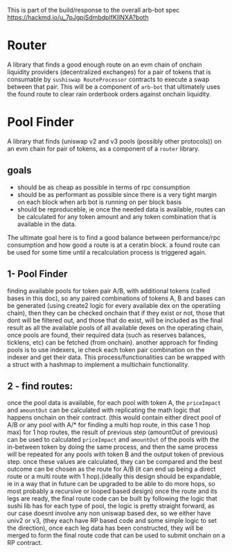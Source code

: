 This is part of the build/response to the overall arb-bot spec
https://hackmd.io/u_7pJgpjSdmbdpIfKlINXA?both


# Router
A library that finds a good enough route on an evm chain of onchain liquidity providers (decentralized exchanges) for a pair of tokens that is consumable by `sushiswap RouteProcessor` contracts to execute a swap between that pair.
This will be a component of `arb-bot` that ultimately uses the found route to clear rain orderbook orders against onchain liquidity.

# Pool Finder
A library that finds (uniswap v2 and v3 pools (possibly other protocols)) on an evm chain for pair of tokens, as a component of a `router` library.

## goals
- should be as cheap as possible in terms of rpc consumption
- should be as performant as possible since there is a very tight margin on each block when arb bot is running on per block basis
- should be reproduceble, ie once the needed data is available, routes can be calculated for any token amount and any token combination that is available in the data.


The ultimate goal here is to find a good balance between performance/rpc consumption and how good a route is at a ceratin block. a found route can be used for some time until a recalculation process is triggered again.


## 1- Pool Finder
finding available pools for token pair A/B, with additional tokens (called bases in this doc), so any paired combinations of tokens A, B and bases can be generated (using create2 logic for every available dex on the operatiing chain), then they can be checked onchain that if they exist or not, those that dont will be filtered out, and those that do exist, will be included as the final result as all the available pools of all available dexes on the operating chain, once pools are found, their required data (such as reserves balances, ticklens, etc) can be fetched (from onchain).
another approach for finding pools is to use indexers, ie check each token pair combination on the indexer and get their data.
This process/functionalities can be wrapped with a struct with a hashmap to implement a multichain functionality.

## 2 - find routes:
once the pool data is available, for each pool with token A, the `priceImpact` and `amountOut` can be calculated with replicating the math logic that happens onchain on their contract. (this would contain either direct pool of A/B or any pool with A/* for finding a multi hop route, in this case 1 hop max)
for 1 hop routes, the result of previous step (amountOut of previous) can be used to calculated `priceImpact` and `amountOut` of the pools with the in-between token by doing the same process, and then the same process will be repeated for any pools with token B and the output token of previous step.
once these values are calculated, they can be compared and the best outcome can be chosen as the route for A/B (it can end up being a direct route or a multi route with 1 hop).(ideally this design should be expandable, ie in a way that in future can be upgraded to be able to do more hops, so most probably a recursive or looped based design)
once the route and its legs are ready, the final route code can be built by following the logic that sushi lib has  for each type of pool, the logic is pretty straight forward, as our case doesnt involve any non uniswap based dex, so we either have univ2 or v3, (they each have RP based code and some simple logic to set the direction), once each leg data has been constructed, they will be merged to form the final route code that can be used to submit onchain on a RP contract.
